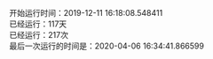 开始运行时间：2019-12-11 16:18:08.548411  
已经运行：117天  
已经运行：217次  
最后一次运行的时间是：2020-04-06 16:34:41.866599  
